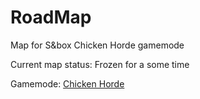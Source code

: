 # RoadMap
Map for S&amp;box Chicken Horde gamemode

Current map status: Frozen for a some time

Gamemode: [Chicken Horde](https://github.com/MrCreepTon/ChickenHorde)

